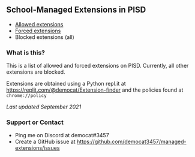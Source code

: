 ## School-Managed Extensions in PISD

- [Allowed extensions](allowed)
- [Forced extensions](forced)
- Blocked extensions (all)

### What is this?

This is a list of allowed and forced extensions on PISD. Currently, all other extensions are blocked.

Extensions are obtained using a Python repl.it at https://replit.com/@democat/Extension-finder and the policies found at `chrome://policy`

*Last updated September 2021*

### Support or Contact

- Ping me on Discord at democat#3457
- Create a GitHub issue at https://github.com/democat3457/managed-extensions/issues
